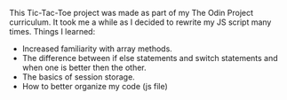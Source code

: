 This Tic-Tac-Toe project was made as part of my The Odin Project curriculum. It took me a while as I decided to rewrite my JS script many times. Things I learned:

 - Increased familiarity with array methods.
 - The difference between if else statements and switch statements and when one is better then the other.
 - The basics of session storage.
 - How to better organize my code (js file)